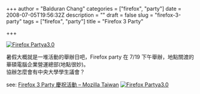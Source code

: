 +++
author = "Balduran Chang"
categories = ["firefox", "party"]
date = 2008-07-05T19:56:32Z
description = ""
draft = false
slug = "firefox-3-party"
tags = ["firefox", "party"]
title = "Firefox 3 Party"

+++


[![Firefox Partya3.0](http://moztw.org/events/firefox3party/210x90.png)](http://moztw.org/events/firefox3party/ "參加 Firefox 3 慶祝活動！")

暑假大概就是一堆活動的舉辦日吧，Firefox party 在 7/19 下午舉辦，地點關渡的華碩電腦企業營運總部(地點很妙)。  
 協辦怎麼會有中央大學學生議會？

see: [Firefox 3 Party 慶祝活動 – Mozilla Taiwan](http://moztw.org/events/firefox3party/) [![Firefox Partya3.0](http://moztw.org/events/firefox3party/88x31.png)](http://moztw.org/events/firefox3party/ "參加 Firefox 3 慶祝活動！")

